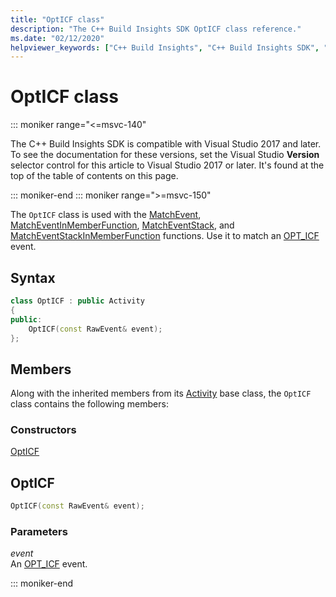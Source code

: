 ```yaml
---
title: "OptICF class"
description: "The C++ Build Insights SDK OptICF class reference."
ms.date: "02/12/2020"
helpviewer_keywords: ["C++ Build Insights", "C++ Build Insights SDK", "OptICF", "throughput analysis", "build time analysis", "vcperf.exe"]
---
```

# OptICF class

::: moniker range="<=msvc-140"

The C++ Build Insights SDK is compatible with Visual Studio 2017 and later. To see the documentation for these versions, set the Visual Studio **Version** selector control for this article to Visual Studio 2017 or later. It's found at the top of the table of contents on this page.

::: moniker-end
::: moniker range=">=msvc-150"

The `OptICF` class is used with the [MatchEvent](../functions/match-event.md), [MatchEventInMemberFunction](../functions/match-event-in-member-function.md), [MatchEventStack](../functions/match-event-stack.md), and [MatchEventStackInMemberFunction](../functions/match-event-stack-in-member-function.md) functions. Use it to match an [OPT_ICF](../event-table.md#opt-icf) event.

## Syntax

```cpp
class OptICF : public Activity
{
public:
    OptICF(const RawEvent& event);
};
```

## Members

Along with the inherited members from its [Activity](activity.md) base class, the `OptICF` class contains the following members:

### Constructors

[OptICF](#opt-icf)

## <a name="opt-icf"></a> OptICF

```cpp
OptICF(const RawEvent& event);
```

### Parameters

*event*\
An [OPT_ICF](../event-table.md#opt-icf) event.

::: moniker-end
